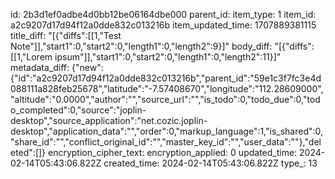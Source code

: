 id: 2b3d1ef0adbe4d0bb12be06164dbe000
parent_id: 
item_type: 1
item_id: a2c9207d17d94f12a0dde832c013216b
item_updated_time: 1707889381115
title_diff: "[{\"diffs\":[[1,\"Test Note\"]],\"start1\":0,\"start2\":0,\"length1\":0,\"length2\":9}]"
body_diff: "[{\"diffs\":[[1,\"Lorem ipsum\"]],\"start1\":0,\"start2\":0,\"length1\":0,\"length2\":11}]"
metadata_diff: {"new":{"id":"a2c9207d17d94f12a0dde832c013216b","parent_id":"59e1c3f7fc3e4d088111a828feb25678","latitude":"-7.57408670","longitude":"112.28609000","altitude":"0.0000","author":"","source_url":"","is_todo":0,"todo_due":0,"todo_completed":0,"source":"joplin-desktop","source_application":"net.cozic.joplin-desktop","application_data":"","order":0,"markup_language":1,"is_shared":0,"share_id":"","conflict_original_id":"","master_key_id":"","user_data":""},"deleted":[]}
encryption_cipher_text: 
encryption_applied: 0
updated_time: 2024-02-14T05:43:06.822Z
created_time: 2024-02-14T05:43:06.822Z
type_: 13